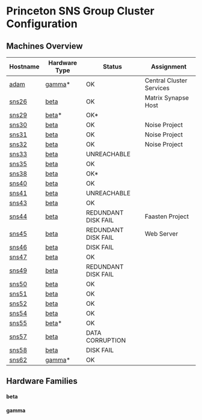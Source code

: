 Princeton SNS Group Cluster Configuration
=========================================

## Machines Overview

| Hostname                   | Hardware Type    | Status              | Assignment               |
|----------------------------|------------------|---------------------|--------------------------|
| [adam](./machines/adam/)   | [gamma](#gamma)* | OK                  | Central Cluster Services |
| [sns26](./machines/sns26/) | [beta](#beta)    | OK                  | Matrix Synapse Host      |
| [sns29](./machines/sns29/) | [beta](#beta)*   | OK*                 |                          |
| [sns30](./machines/sns30/) | [beta](#beta)    | OK                  | Noise Project            |
| [sns31](./machines/sns31/) | [beta](#beta)    | OK                  | Noise Project            |
| [sns32](./machines/sns32/) | [beta](#beta)    | OK                  | Noise Project            |
| [sns33](./machines/sns33/) | [beta](#beta)    | UNREACHABLE         |                          |
| [sns35](./machines/sns35/) | [beta](#beta)    | OK                  |                          |
| [sns38](./machines/sns38/) | [beta](#beta)    | OK*                 |                          |
| [sns40](./machines/sns40/) | [beta](#beta)    | OK                  |                          |
| [sns41](./machines/sns41/) | [beta](#beta)    | UNREACHABLE         |                          |
| [sns43](./machines/sns43/) | [beta](#beta)    | OK                  |                          |
| [sns44](./machines/sns44/) | [beta](#beta)    | REDUNDANT DISK FAIL | Faasten Project          |
| [sns45](./machines/sns45/) | [beta](#beta)    | REDUNDANT DISK FAIL | Web Server               |
| [sns46](./machines/sns46/) | [beta](#beta)    | DISK FAIL           |                          |
| [sns47](./machines/sns47/) | [beta](#beta)    | OK                  |                          |
| [sns49](./machines/sns49/) | [beta](#beta)    | REDUNDANT DISK FAIL |                          |
| [sns50](./machines/sns50/) | [beta](#beta)    | OK                  |                          |
| [sns51](./machines/sns51/) | [beta](#beta)    | OK                  |                          |
| [sns52](./machines/sns52/) | [beta](#beta)    | OK                  |                          |
| [sns54](./machines/sns54/) | [beta](#beta)    | OK                  |                          |
| [sns55](./machines/sns55/) | [beta](#beta)*   | OK                  |                          |
| [sns57](./machines/sns57/) | [beta](#beta)    | DATA CORRUPTION     |                          |
| [sns58](./machines/sns58/) | [beta](#beta)    | DISK FAIL           |                          |
| [sns62](./machines/sns62/) | [gamma](#gamma)* | OK                  |                          |

## Hardware Families

#### beta

#### gamma

